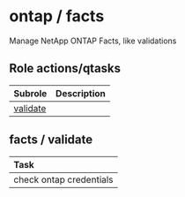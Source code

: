 # ontap / facts 
Manage NetApp ONTAP Facts, like validations  
  






## Role actions/qtasks

| Subrole | Description |
| :------ | :---------- |
| [validate](#facts--validate) |  |




## facts / validate


| Task |
| :--- |
| check ontap credentials |




